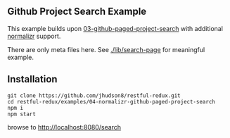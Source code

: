 Github Project Search Example
--------------------------------------------------------
This example builds upon [03-github-paged-project-search](./03-github-paged-project-search) with additional [normalizr](https://github.com/paularmstrong/normalizr) support.

There are only meta files here.  See [./lib/search-page](./lib/search-page) for meaningful example.


## Installation
```
git clone https://github.com/jhudson8/restful-redux.git
cd restful-redux/examples/04-normalizr-github-paged-project-search
npm i
npm start
```
browse to [http://localhost:8080/search](http://localhost:8080/search)
